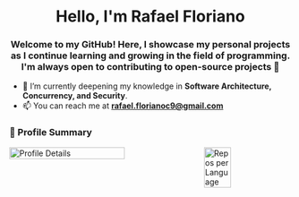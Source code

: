 <h1 align="center">Hello, I'm Rafael Floriano</h1>
<h3 align="center">Welcome to my GitHub! Here, I showcase my personal projects as I continue learning and growing in the field of programming. I'm always open to contributing to open-source projects 🙂</h3>

- 🌱 I’m currently deepening my knowledge in **Software Architecture, Concurrency, and Security**.
- 📫 You can reach me at [**rafael.florianoc9@gmail.com**](mailto:rafael.florianoc9@gmail.com)

### 🧾 Profile Summary
<div style="display: flex; justify-content: space-between;">
  <img src="http://github-profile-summary-cards.vercel.app/api/cards/profile-details?username=Rafael-Floriano&theme=algolia" alt="Profile Details" style="width: 64%;">
  <img src="http://github-profile-summary-cards.vercel.app/api/cards/repos-per-language?username=Rafael-Floriano&theme=algolia" alt="Repos per Language" style="width: 31%;">
</div>
